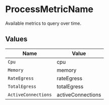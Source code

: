 # ProcessMetricName

Available metrics to query over time.


## Values

| Name                | Value               |
| ------------------- | ------------------- |
| `Cpu`               | cpu                 |
| `Memory`            | memory              |
| `RateEgress`        | rateEgress          |
| `TotalEgress`       | totalEgress         |
| `ActiveConnections` | activeConnections   |